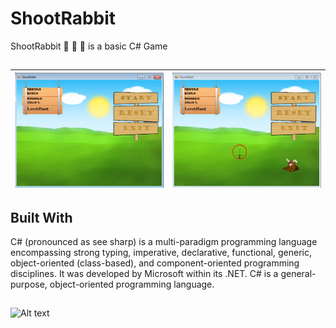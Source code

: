 # ShootRabbit

ShootRabbit :game_die: :rabbit2: :gun: is a basic C# Game
##

![Alt text](https://github.com/tonikolaba/ShootRabbit/blob/master/ShootRabit/Resources/ShootRabbit1.PNG) | ![Alt text](https://github.com/tonikolaba/ShootRabbit/blob/master/ShootRabit/Resources/ShootRabbit2.PNG)
------------ | -------------
## Built With

C# (pronounced as see sharp) is a multi-paradigm programming language encompassing strong typing, imperative, declarative, functional, generic, object-oriented (class-based), and component-oriented programming disciplines. It was developed by Microsoft within its .NET. C# is a general-purpose, object-oriented programming language.

##

![Alt text](https://github.com/tonikolaba/artofsoul/blob/master/img/ArtOfSoul.png)
